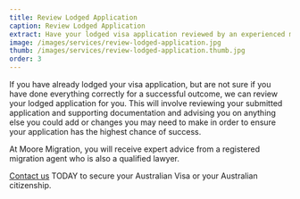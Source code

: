 ```yaml
---
title: Review Lodged Application
caption: Review Lodged Application
extract: Have your lodged visa application reviewed by an experienced migration agent to ensure it meets all of the relevant criteria and that all of the necessary documentation has been provided.
image: /images/services/review-lodged-application.jpg
thumb: /images/services/review-lodged-application.thumb.jpg
order: 3
---
```

If you have already lodged your visa application, but are not sure if you have done everything correctly for a successful outcome, we can review your lodged application for you. This will involve reviewing your submitted application and supporting documentation and advising you on anything else you could add or changes you may need to make in order to ensure your application has the highest chance of success.

At Moore Migration, you will receive expert advice from a registered migration agent who is also a qualified lawyer.

[Contact us](/contact) TODAY to secure your Australian Visa or your Australian citizenship.
